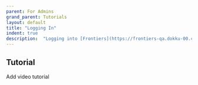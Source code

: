 ```yaml
---
parent: For Admins
grand_parent: Tutorials
layout: default
title: "Logging In"
indent: true
description:  "Logging into [Frontiers](https://frontiers-qa.dokku-00.cs.ucsb.edu/) and checking permissions as an admin."
---
```


## Tutorial

Add video tutorial
